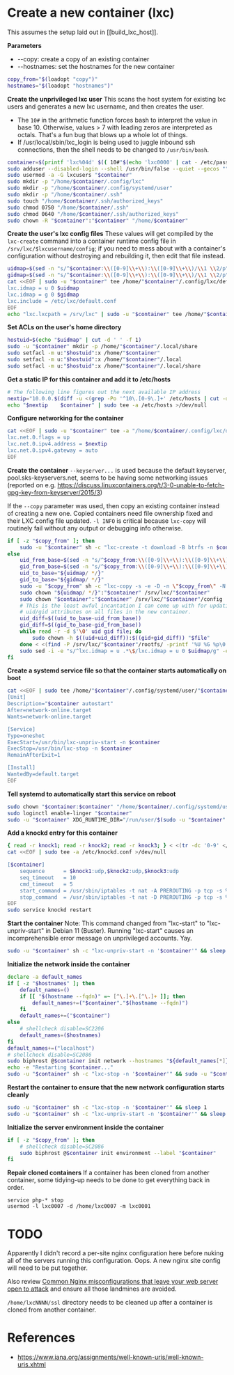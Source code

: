 # Create a new container (lxc)

This assumes the setup laid out in [[build_lxc_host]].

**Parameters**
* --copy: create a copy of an existing container
* --hostnames: set the hostnames for the new container
```bash
copy_from="$(loadopt "copy")"
hostnames="$(loadopt "hostnames")"
```

**Create the unprivileged lxc user**
This scans the host system for existing lxc users and generates a new lxc username, and then creates the user.
* The `10#` in the arithmetic function forces bash to interpret the value in base 10. Otherwise, values > 7 with leading zeros are interpreted as octals. That's a fun bug that blows up a whole lot of things.
* If /usr/local/sbin/lxc_login is being used to juggle inbound ssh connections, then the shell needs to be changed to `/usr/bin/bash`.
```bash
container=$(printf 'lxc%04d' $(( 10#"$(echo 'lxc0000' | cat - /etc/passwd | grep -Po '(?<=^lxc)[0-9]+' | sort -r | head -n 1)" + 1)))
sudo adduser --disabled-login --shell /usr/bin/false --quiet --gecos "" "$container"
sudo usermod -a -G lxcusers "$container"
sudo mkdir -p "/home/$container/.config/lxc"
sudo mkdir -p "/home/$container/.config/systemd/user"
sudo mkdir -p "/home/$container/.ssh"
sudo touch "/home/$container/.ssh/authorized_keys"
sudo chmod 0750 "/home/$container/.ssh"
sudo chmod 0640 "/home/$container/.ssh/authorized_keys"
sudo chown -R "$container":"$container" "/home/$container"
```

**Create the user's lxc config files**
These values will get compiled by the `lxc-create` command into a container runtime config file in `/srv/lxc/$lxcusername/config`; if you need to mess about with a container's configuration without destroying and rebuilding it, then edit that file instead.
```bash
uidmap=$(sed -n "s/^$container:\\([0-9]\\+\\):\\([0-9]\\+\\)/\\1 \\2/p" /etc/subuid)
gidmap=$(sed -n "s/^$container:\\([0-9]\\+\\):\\([0-9]\\+\\)/\\1 \\2/p" /etc/subgid)
cat <<EOF | sudo -u "$container" tee /home/"$container"/.config/lxc/default.conf >/dev/null
lxc.idmap = u 0 $uidmap
lxc.idmap = g 0 $gidmap
lxc.include = /etc/lxc/default.conf
EOF
echo "lxc.lxcpath = /srv/lxc" | sudo -u "$container" tee /home/"$container"/.config/lxc/lxc.conf >/dev/null
```

**Set ACLs on the user's home directory**
```bash
hostuid=$(echo "$uidmap" | cut -d ' ' -f 1)
sudo -u "$container" mkdir -p /home/"$container"/.local/share
sudo setfacl -m u:"$hostuid":x /home/"$container"
sudo setfacl -m u:"$hostuid":x /home/"$container"/.local
sudo setfacl -m u:"$hostuid":x /home/"$container"/.local/share
```

**Get a static IP for this container and add it to /etc/hosts**
```bash
# The following line figures out the next available IP address
nextip="10.0.0.$(diff -u <(grep -Po '^10\.[0-9\.]+' /etc/hosts | cut -d '.' -f 4 | sort -n) <(seq 2 254) | grep -Po '(?<=^\+)[0-9]+$' | head -n 1)"
echo "$nextip    $container" | sudo tee -a /etc/hosts >/dev/null
```

**Configure networking for the container**
```bash
cat <<EOF | sudo -u "$container" tee -a "/home/$container/.config/lxc/default.conf" >/dev/null
lxc.net.0.flags = up
lxc.net.0.ipv4.address = $nextip
lxc.net.0.ipv4.gateway = auto
EOF
```

**Create the container**
`--keyserver...` is used because the default keyserver, pool.sks-keyservers.net, seems to be having some networking issues (reported on e.g. https://discuss.linuxcontainers.org/t/3-0-unable-to-fetch-gpg-key-from-keyserver/2015/3)

If the `--copy` parameter was used, then copy an existing container instead of creating a new one. Copied containers need file ownership fixed and their LXC config file updated. `-l INFO` is critical because `lxc-copy` will routinely fail without any output or debugging info otherwise.
```bash
if [ -z "$copy_from" ]; then
    sudo -u "$container" sh -c "lxc-create -t download -B btrfs -n $container -- -d debian -r bullseye -a amd64 --keyserver keyserver.ubuntu.com" && sleep 1
else
    uid_from_base=$(sed -n "s/^$copy_from:\\([0-9]\\+\\):\\([0-9]\\+\\)/\\1/p" /etc/subuid)
    gid_from_base=$(sed -n "s/^$copy_from:\\([0-9]\\+\\):\\([0-9]\\+\\)/\\1/p" /etc/subgid)
    uid_to_base="${uidmap/ */}"
    gid_to_base="${gidmap/ */}"
    sudo -u "$copy_from" sh -c "lxc-copy -s -e -D -n \"$copy_from\" -N \"$container\" --allowrunning -l INFO" && sleep 1
    sudo chown "${uidmap/ */}":"$container" /srv/lxc/"$container"
    sudo chown "$container":"$container" /srv/lxc/"$container"/config
    # This is the least awful incantation I can come up with for updating the
    # uid/gid attributes on all files in the new container.
    uid_diff=$((uid_to_base-uid_from_base))
    gid_diff=$((gid_to_base-gid_from_base))
    while read -r -d $'\0' uid gid file; do
        sudo chown -h $((uid+uid_diff)):$((gid+gid_diff)) "$file"
    done < <(find -P /srv/lxc/"$container"/rootfs/ -printf '%U %G %p\0')
    sudo sed -i -e "s/^lxc.idmap = u .*\$/lxc.idmap = u 0 $uidmap/g" -e "s/^lxc.idmap = g .*\$/lxc.idmap = g 0 $gidmap/g" -e "s/^lxc.net.0.ipv4.address = .*\$/lxc.net.0.ipv4.address = $nextip/g" /srv/lxc/"$container"/config
fi
```

**Create a systemd service file so that the container starts automatically on boot**
```bash
cat <<EOF | sudo tee /home/"$container"/.config/systemd/user/"$container"-autostart.service >/dev/null
[Unit]
Description="$container autostart"
After=network-online.target
Wants=network-online.target

[Service]
Type=oneshot
ExecStart=/usr/bin/lxc-unpriv-start -n $container
ExecStop=/usr/bin/lxc-stop -n $container
RemainAfterExit=1

[Install]
WantedBy=default.target
EOF
```

**Tell systemd to automatically start this service on reboot**
```bash
sudo chown "$container:$container" "/home/$container/.config/systemd/user/$container-autostart.service"
sudo loginctl enable-linger "$container"
sudo -u "$container" XDG_RUNTIME_DIR="/run/user/$(sudo -u "$container" sh -c 'id -u')" sh -c "systemctl --user enable $container-autostart"
```

**Add a knockd entry for this container**
```bash
{ read -r knock1; read -r knock2; read -r knock3; } < <(tr -dc '0-9' </dev/urandom | head -c 1000 | grep -o '[2-8][0-9][0-9][0-9]' | head -n 3)
cat <<EOF | sudo tee -a /etc/knockd.conf >/dev/null

[$container]
    sequence      = $knock1:udp,$knock2:udp,$knock3:udp
    seq_timeout   = 10
    cmd_timeout   = 5
    start_command = /usr/sbin/iptables -t nat -A PREROUTING -p tcp -s %IP% --dport 22 -j DNAT --to-destination $nextip:22
    stop_command  = /usr/sbin/iptables -t nat -D PREROUTING -p tcp -s %IP% --dport 22 -j DNAT --to-destination $nextip:22
EOF
sudo service knockd restart
```

**Start the container**
Note: This command changed from "lxc-start" to "lxc-unpriv-start" in Debian 11 (Buster). Running "lxc-start" causes an incomprehensible error message on unprivileged accounts. Yay.
```bash
sudo -u "$container" sh -c "lxc-unpriv-start -n '$container'" && sleep 1
```

**Initialize the network inside the container**
```bash
declare -a default_names
if [ -z "$hostnames" ]; then
    default_names=()
    if [[ "$(hostname --fqdn)" =~ [^\.]+\.[^\.]+ ]]; then
        default_names+=("$container"."$(hostname --fqdn)")
    fi
    default_names+=("$container")
else
    # shellcheck disable=SC2206
    default_names=($hostnames)
fi
default_names+=("localhost")
# shellcheck disable=SC2086
sudo biphrost @$container init network --hostnames "${default_names[*]}"
echo -e "Restarting $container..."
sudo -u "$container" sh -c "lxc-stop -n '$container'" && sudo -u "$container" sh -c "lxc-unpriv-start -n '$container'" && echo " done."
```

**Restart the container to ensure that the new network configuration starts cleanly**
```bash
sudo -u "$container" sh -c "lxc-stop -n '$container'" && sleep 1
sudo -u "$container" sh -c "lxc-unpriv-start -n '$container'" && sleep 1
```

**Initialize the server environment inside the container**
```bash
if [ -z "$copy_from" ]; then
    # shellcheck disable=SC2086
    sudo biphrost @$container init environment --label "$container"
fi
```

**Repair cloned containers**
If a container has been cloned from another container, some tidying-up needs to be done to get everything back in order.
```todo
service php-* stop
usermod -l lxc0007 -d /home/lxc0007 -m lxc0001
```

# TODO

Apparently I didn't record a per-site nginx configuration here before nuking all of the servers running this configuration. Oops. A new nginx site config will need to be put together.

Also review [Common Nginx misconfigurations that leave your web server open to attack](https://news.ycombinator.com/item?id=26259955) and ensure all those landmines are avoided.

`/home/lxcNNNN/ssl` directory needs to be cleaned up after a container is cloned from another container.


# References

* https://www.iana.org/assignments/well-known-uris/well-known-uris.xhtml
